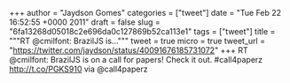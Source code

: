 
+++
author = "Jaydson Gomes"
categories = ["tweet"]
date = "Tue Feb 22 16:52:55 +0000 2011"
draft = false
slug = "6fa13268d05018c2e696da0c127869b52ca113e1"
tags = ["tweet"]
title = """RT @cmilfont: BrazilJS is..."""
tweet = true
micro = true
tweet_url = "https://twitter.com/jaydson/status/40091676185731072"
+++
RT @cmilfont: BrazilJS is on a call for papers! Check it out. #call4paperz http://t.co/PGKS910 via @call4paperz
